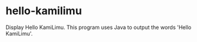 # hello-kamilimu
Display Hello KamiLimu.
This program uses Java to output the words 'Hello KamiLimu'.
